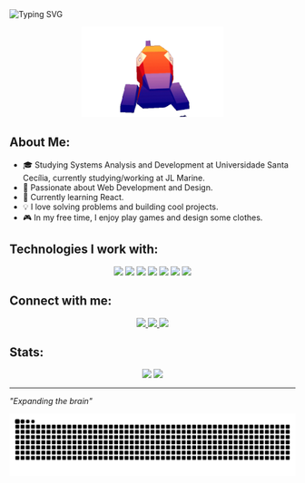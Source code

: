 <img src="https://readme-typing-svg.herokuapp.com?font=Fira+Code&weight=500&size=25&pause=1000&color=006994&width=435&lines=Hello,+My+Name+is+Vinicius" alt="Typing SVG">


<p align="center">
<img src="https://github.com/VdLimaa/VdLimaa/blob/main/Animao-ezgif.com-gif-maker.gif?raw=true" width="250px">
</p>

## About Me:
- 🎓 Studying Systems Analysis and Development at Universidade Santa Cecília, currently studying/working at JL Marine.  
- 🚀 Passionate about Web Development and Design.  
- 🌱 Currently learning React.  
- 💡 I love solving problems and building cool projects.  
- 🎮 In my free time, I enjoy play games and design some clothes.  

## Technologies I work with:

<p align="center">
  <img src="https://cdn.jsdelivr.net/gh/devicons/devicon/icons/html5/html5-original.svg" width="50px">
  <img src="https://cdn.jsdelivr.net/gh/devicons/devicon/icons/css3/css3-original.svg" width="50px">
  <img src="https://cdn.jsdelivr.net/gh/devicons/devicon/icons/javascript/javascript-original.svg" width="50px">
  <img src="https://cdn.jsdelivr.net/gh/devicons/devicon/icons/typescript/typescript-original.svg" width="50px">
  <img src="https://cdn.jsdelivr.net/gh/devicons/devicon/icons/react/react-original.svg" width="50px">
  <img src="https://cdn.jsdelivr.net/gh/devicons/devicon/icons/csharp/csharp-original.svg" width="50px">
  <img src="https://cdn.jsdelivr.net/gh/devicons/devicon/icons/sqlite/sqlite-original.svg" width="50px">
</p>


## Connect with me:

<div align="center">
  <a href="https://www.linkedin.com/in/vinicius-teixeira-de-lima/">
    <img src="https://img.shields.io/badge/LinkedIn-0077B5?style=for-the-badge&logo=linkedin&logoColor=white">
  </a>
  <a href="https://www.instagram.com/tvinil_/">
    <img src="https://img.shields.io/badge/Instagram-E4405F?style=for-the-badge&logo=instagram&logoColor=white">
  </a>
  <a href="https://www.YOURPORTFOLIO.com/">
    <img src="https://img.shields.io/badge/Portfolio-000000?style=for-the-badge&logo=vercel&logoColor=white">
  </a>
</div>


## Stats:

<div align="center">
  <img height="180em" src="https://github-readme-stats.vercel.app/api?username=VdLimaa&show_icons=true&theme=tokyonight&include_all_commits=true&count_private=true"/>
  <img height="180em" src="https://github-readme-stats.vercel.app/api/top-langs/?username=VdLimaa&layout=compact&langs_count=7&theme=tokyonight"/>
</div>

---

 *"Expanding the brain"* 


<picture>
    <source media="(prefers-color-scheme: dark)" srcset="https://raw.githubusercontent.com/VdLimaa/VdLimaa/output/github-contribution-grid-snake-dark.svg">
    <source media="(prefers-color-scheme: light)" srcset="https://raw.githubusercontent.com/VdLimaa/VdLimaa/output/github-contribution-grid-snake.svg">
    <img alt="Github contribution grid snake animation" src="https://raw.githubusercontent.com/VdLimaa/VdLimaa/output/github-contribution-grid-snake.svg">
</picture>
<br><br>

